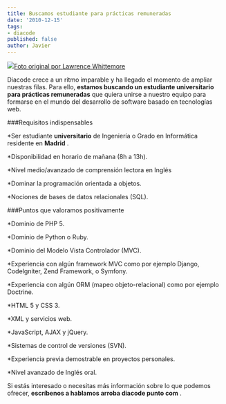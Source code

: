 ```yaml
---
title: Buscamos estudiante para prácticas remuneradas
date: '2010-12-15'
tags:
- diacode
published: false
author: Javier
---
```


![](http://blog.diacode.com/wp-content/uploads/2010/12/recruiting.jpg)[Foto original por Lawrence Whittemore](http://www.flickr.com/photos/lawrence_evil/129691678/)

Diacode crece a un ritmo imparable y ha llegado el momento de ampliar nuestras filas. Para ello, 
**estamos buscando un estudiante universitario para prácticas remuneradas**
 que quiera unirse a nuestro equipo para formarse en el mundo del desarrollo de software basado en tecnologías web.




###Requisitos indispensables


*Ser estudiante 
**universitario**
 de Ingeniería o Grado en Informática residente en 
**Madrid**
.

	
*Disponibilidad en horario de mañana (8h a 13h).

	
*Nivel medio/avanzado de comprensión lectora en Inglés


*Dominar la programación orientada a objetos.

	
*Nociones de bases de datos relacionales (SQL).


###Puntos que valoramos positivamente


*Dominio de PHP 5.

	
*Dominio de Python o Ruby.

	
*Dominio del Modelo Vista Controlador (MVC).

	
*Experiencia con algún framework MVC como por ejemplo Django, CodeIgniter, Zend Framework, o Symfony.

	
*Experiencia con algún ORM (mapeo objeto-relacional) como por ejemplo Doctrine.

	
*HTML 5 y CSS 3.

	
*XML y servicios web.

	
*JavaScript, AJAX y jQuery.

	
*Sistemas de control de versiones (SVN).

	
*Experiencia previa demostrable en proyectos personales.

	
*Nivel avanzado de Inglés oral.

Si estás interesado o necesitas más información sobre lo que podemos ofrecer, 
**escríbenos a 
hablamos arroba diacode punto com**
.
